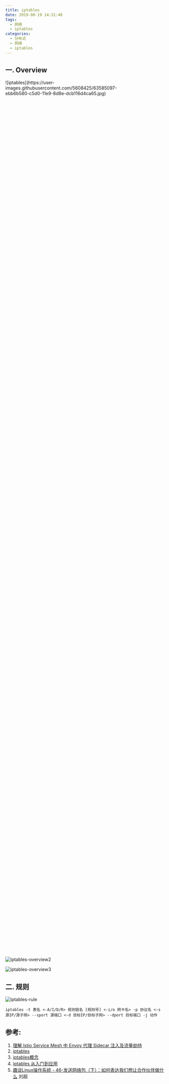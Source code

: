 ```yaml
---
title: iptables
date: 2019-08-19 14:31:40
tags:
  - 网络
  - iptables
categories:
  - 分布式 
  - 网络
  - iptables    
---
```


<p></p>
<!-- more -->

## 一. Overview
<div style="width: 70%; height: 70%">
![iptables](https://user-images.githubusercontent.com/5608425/63585097-ebb6b580-c5d0-11e9-8d8e-dcb116d4ca65.jpg)
</div>

![iptables-overview2](https://user-images.githubusercontent.com/5608425/63585098-ebb6b580-c5d0-11e9-88a3-dbb557f0d838.jpg)

![iptables-overview3](https://user-images.githubusercontent.com/5608425/63585099-ec4f4c00-c5d0-11e9-936d-9057cfe4f75e.jpg)

## 二. 规则
![iptables-rule](https://user-images.githubusercontent.com/5608425/63585100-ec4f4c00-c5d0-11e9-8518-64669984ff82.png)

```
iptables -t 表名 <-A/I/D/R> 规则链名 [规则号] <-i/o 网卡名> -p 协议名 <-s 源IP/源子网> --sport 源端口 <-d 目标IP/目标子网> --dport 目标端口 -j 动作
```

## 参考:

1. [理解 Istio Service Mesh 中 Envoy 代理 Sidecar 注入及流量劫持](https://jimmysong.io/posts/envoy-sidecar-injection-in-istio-service-mesh-deep-dive/)
2. [iptables](https://wangchujiang.com/linux-command/c/iptables.html)
3. [iptables概念](http://www.zsythink.net/archives/1199/)
4. [iptables 从入门到应用](https://www.cnblogs.com/frankb/p/7427944.html)
5. [趣谈Linux操作系统 - 46-发送网络包（下）：如何表达我们想让合作伙伴做什么]()  刘超









